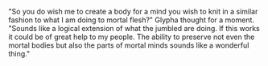 "So you do wish me to create a body for a mind you wish to knit in a similar fashion to what I am doing to mortal flesh?" Glypha thought for a moment. "Sounds like a logical extension of what the jumbled are doing. If this works it could be of great help to my people. The ability to preserve not even the mortal bodies but also the parts of mortal minds sounds like a wonderful thing."